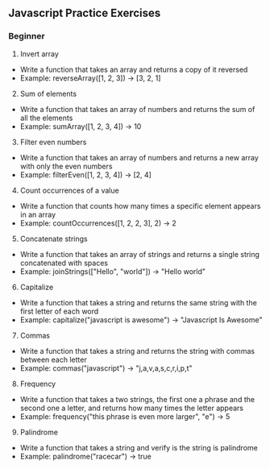 ## Javascript Practice Exercises

### Beginner

1. Invert array

- Write a function that takes an array and returns a copy of it reversed
- Example: reverseArray([1, 2, 3]) → [3, 2, 1]

2. Sum of elements

- Write a function that takes an array of numbers and returns the sum of all the elements
- Example: sumArray([1, 2, 3, 4]) → 10

3. Filter even numbers

- Write a function that takes an array of numbers and returns a new array with only the even numbers
- Example: filterEven([1, 2, 3, 4]) → [2, 4]

4. Count occurrences of a value

- Write a function that counts how many times a specific element appears in an array
- Example: countOccurrences([1, 2, 2, 3], 2) → 2

5. Concatenate strings

- Write a function that takes an array of strings and returns a single string concatenated with spaces
- Example: joinStrings(["Hello", "world"]) → "Hello world"

6. Capitalize

- Write a function that takes a string and returns the same string with the first letter of each word
- Example: capitalize("javascript is awesome") -> "Javascript Is Awesome"

7. Commas

- Write a function that takes a string and returns the string with commas between each letter
- Example: commas("javascript") -> "j,a,v,a,s,c,r,i,p,t"

8. Frequency

- Write a function that takes a two strings, the first one a phrase and the second one a letter, and returns how many times the letter appears
- Example: frequency("this phrase is even more larger", "e") -> 5

9. Palindrome

- Write a function that takes a string and verify is the string is palindrome
- Example: palindrome("racecar") -> true
